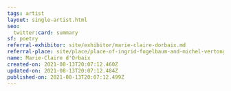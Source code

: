 ```yaml
---
tags: artist
layout: single-artist.html
seo:
  twitter:card: summary
sf: poetry
referral-exhibitor: site/exhibitor/marie-claire-dorbaix.md
referral-place: site/place/place-of-ingrid-fogelbaum-and-michel-vertongen.md
name: Marie-Claire d'Orbaix
created-on: 2021-08-13T20:07:12.460Z
updated-on: 2021-08-13T20:07:12.484Z
published-on: 2021-08-13T20:07:12.499Z
---
```

